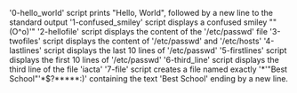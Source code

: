 '0-hello_world' script prints "Hello, World", followed by a new line to the standard output
'1-confused_smiley' script displays a confused smiley ""(O^o)'"
'2-hellofile' script displays the content of the '/etc/passwd' file
'3-twofiles' script displays the content of '/etc/passwd' and '/etc/hosts'
'4-lastlines' script displays the last 10 lines of '/etc/passwd'
'5-firstlines' script displays the first 10 lines of '/etc/passwd'
'6-third_line' script displays the third line of the file 'iacta'
'7-file' script creates a file named exactly '\*\'"Best School"\'\*$\?\*\*\*\*\*:)' containing the text 'Best School' ending by a new line.
